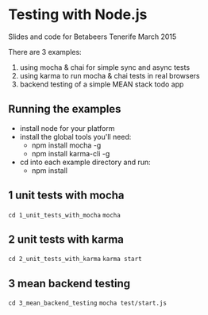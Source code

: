 # Testing with Node.js
Slides and code for Betabeers Tenerife March 2015

There are 3 examples:

 1. using mocha & chai for simple sync and async tests
 2. using karma to run mocha & chai tests in real browsers
 3. backend testing of a simple MEAN stack todo app


 Running the examples
 --------------------
  - install node for your platform
  - install the global tools you'll need:
    - npm install mocha -g
    - npm install karma-cli -g
  - cd into each example directory and run:
    - npm install
    
  1 unit tests with mocha
  -----------------------
  `cd 1_unit_tests_with_mocha`
  `mocha`
  
  2 unit tests with karma
  -----------------------
  `cd 2_unit_tests_with_karma`
  `karma start`
  
  3 mean backend testing
  ----------------------
  `cd 3_mean_backend_testing`
  `mocha test/start.js`
  
